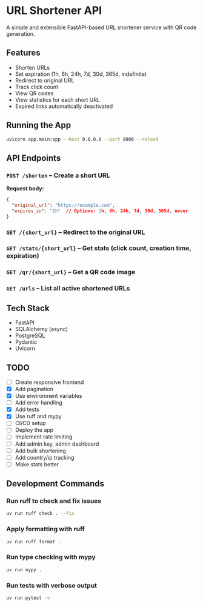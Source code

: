# URL Shortener API

A simple and extensible FastAPI-based URL shortener service with QR code generation.

## Features

- Shorten URLs
- Set expiration (1h, 6h, 24h, 7d, 30d, 365d, indefinite)
- Redirect to original URL
- Track click count
- View QR codes
- View statistics for each short URL
- Expired links automatically deactivated

## Running the App

```bash
uvicorn app.main:app --host 0.0.0.0 --port 8000 --reload
```

## API Endpoints

### `POST /shorten` – Create a short URL
**Request body:**
```json
{
  "original_url": "https://example.com",
  "expires_in": "1h"  // Options: 1h, 6h, 24h, 7d, 30d, 365d, never
}
```

### `GET /{short_url}` – Redirect to the original URL
### `GET /stats/{short_url}` – Get stats (click count, creation time, expiration)
### `GET /qr/{short_url}` – Get a QR code image
### `GET /urls` – List all active shortened URLs

## Tech Stack

- FastAPI
- SQLAlchemy (async)
- PostgreSQL
- Pydantic
- Uvicorn

## TODO

- [ ] Create responsive frontend
- [x] Add pagination
- [x] Use environment variables
- [ ] Add error handling
- [x] Add tests
- [x] Use ruff and mypy
- [ ] CI/CD setup
- [ ] Deploy the app
- [ ] Implement rate limiting
- [ ] Add admin key, admin dashboard
- [ ] Add bulk shortening
- [ ] Add country/ip tracking
- [ ] Make stats better

## Development Commands

### Run ruff to check and fix issues

```bash
uv run ruff check . --fix
```

### Apply formatting with ruff

```bash
uv run ruff format .
```

### Run type checking with mypy

```bash
uv run mypy .
```

### Run tests with verbose output

```bash
uv run pytest -v
```
